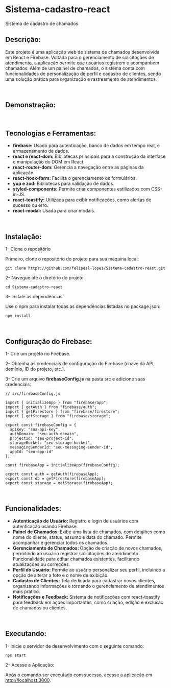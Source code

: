 # Sistema-cadastro-react

Sistema de cadastro de chamados

## Descrição:

Este projeto é uma aplicação web de sistema de chamados desenvolvida em React e Firebase. Voltada para o gerenciamento de solicitações de atendimento, a aplicação permite que usuários registrem e acompanhem chamados. Além de um painel de chamados, o sistema conta com funcionalidades de personalização de perfil e cadastro de clientes, sendo uma solução prática para organização e rastreamento de atendimentos.

<br/>



## Demonstração:



<br/>



## Tecnologias e Ferramentas:

- <strong>firebase:</strong> Usado para autenticação, banco de dados em tempo real, e armazenamento de dados.
- <strong>react e react-dom:</strong> Bibliotecas principais para a construção da interface e manipulação do DOM em React.
- <strong>react-router-dom:</strong> Gerencia a navegação entre as páginas da aplicação.
- <strong>react-hook-form:</strong> Facilita o gerenciamento de formulários.
- <strong>yup e zod:</strong> Bibliotecas para validação de dados.
- <strong>styled-components:</strong> Permite criar componentes estilizados com CSS-in-JS.
- <strong>react-toastify:</strong> Utilizada para exibir notificações, como alertas de sucesso ou erro.
- <strong>react-modal:</strong> Usada para criar modais.

<br/>



## Instalação:

1- Clone o repositório

Primeiro, clone o repositório do projeto para sua máquina local:
```
git clone https://github.com/felipesl-lopes/Sistema-cadastro-react.git
```

2- Navegue até o diretório do projeto
```
cd Sistema-cadastro-react
```

3- Instale as dependências

Use o npm para instalar todas as dependências listadas no package.json:
```
npm install
```

<br/>



## Configuração do Firebase:

1- Crie um projeto no Firebase.

2- Obtenha as credenciais de configuração do Firebase (chave da API, domínio, ID do projeto, etc.).

3- Crie um arquivo <strong>firebaseConfig.js</strong> na pasta src e adicione suas credenciais:
```
// src/firebaseConfig.js

import { initializeApp } from "firebase/app";
import { getAuth } from "firebase/auth";
import { getFirestore } from "firebase/firestore";
import { getStorage } from "firebase/storage";

export const firebaseConfig = {
  apiKey: "sua-api-key",
  authDomain: "seu-auth-domain",
  projectId: "seu-project-id",
  storageBucket: "seu-storage-bucket",
  messagingSenderId: "seu-messaging-sender-id",
  appId: "seu-app-id"
};

const firebaseApp = initializeApp(firebaseConfig);

export const auth = getAuth(firebaseApp);
export const db = getFirestore(firebaseApp);
export const storage = getStorage(firebaseApp);

```

<br/>



## Funcionalidades:

- <strong>Autenticação de Usuário: </strong> Registro e login de usuários com autenticação usando Firebase.
- <strong>Painel de Chamados: </strong> Exibe uma lista de chamados, com detalhes como nome do cliente, status, assunto e data do chamado. Permite acompanhar e gerenciar todos os chamados.
- <strong>Gerenciamento de Chamados: </strong> Opção de criação de novos chamados, permitindo ao usuário registrar solicitações de atendimento. Funcionalidade para editar chamados existentes, facilitando atualizações ou correções.
- <strong>Perfil do Usuário: </strong> Permite ao usuário personalizar seu perfil, incluindo a opção de alterar a foto e o nome de exibição.
- <strong>Cadastro de Clientes: </strong> Tela dedicada para cadastrar novos clientes, organizando informações e tornando o gerenciamento de atendimentos mais prático.
- <strong>Notificações e Feedback: </strong> Sistema de notificações com react-toastify para feedback em ações importantes, como criação, edição e exclusão de chamados ou clientes.

<br/>



## Executando:

1- Inicie o servidor de desenvolvimento com o seguinte comando:
```
npm start
```

2- Acesse a Aplicação:

Após o comando ser executado com sucesso, acesse a aplicação em [http://localhost:3000](http://localhost:3000).




